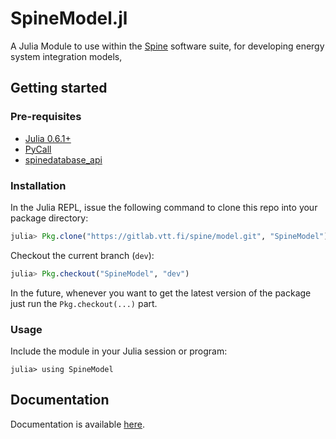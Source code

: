 # SpineModel.jl

A Julia Module to use within the [Spine](http://www.spine-model.org/) software suite, for developing energy system integration models,

## Getting started

### Pre-requisites

- [Julia 0.6.1+](https://julialang.org/)
- [PyCall](https://github.com/JuliaPy/PyCall.jl)
- [spinedatabase_api](https://gitlab.vtt.fi/spine/data/tree/database_api)

### Installation

In the Julia REPL, issue the following command to clone this repo into your package directory:

```julia
julia> Pkg.clone("https://gitlab.vtt.fi/spine/model.git", "SpineModel")
```

Checkout the current branch (`dev`):

```julia
julia> Pkg.checkout("SpineModel", "dev")
```

In the future, whenever you want to get the latest version of the package
just run the `Pkg.checkout(...)` part.

### Usage

Include the module in your Julia session or program:

```
julia> using SpineModel
```

## Documentation

Documentation is available [here](docs/build/index.md).
